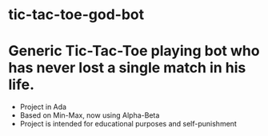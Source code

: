 # tic-tac-toe-god-bot
Generic Tic-Tac-Toe playing bot who has never lost a single match in his life.
==============================================================================
* Project in Ada
* Based on Min-Max, now using Alpha-Beta
* Project is intended for educational purposes and self-punishment
